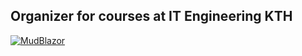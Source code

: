 ## Organizer for courses at IT Engineering KTH
[![MudBlazor](https://img.shields.io/badge/MudBlazor-v5.0.5-blue)](https://github.com/Garderoben/MudBlazor)
